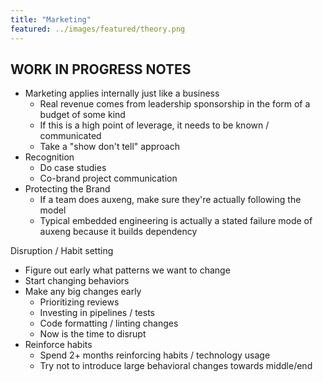 ```yaml
---
title: "Marketing"
featured: ../images/featured/theory.png
---
```


## WORK IN PROGRESS NOTES

- Marketing applies internally just like a business
  - Real revenue comes from leadership sponsorship in the form of a budget of some kind
  - If this is a high point of leverage, it needs to be known / communicated
  - Take a "show don't tell" approach
- Recognition
  - Do case studies
  - Co-brand project communication
- Protecting the Brand
  - If a team does auxeng, make sure they're actually following the model
  - Typical embedded engineering is actually a stated failure mode of auxeng because it builds dependency

Disruption / Habit setting
- Figure out early what patterns we want to change
- Start changing behaviors
- Make any big changes early
  - Prioritizing reviews
  - Investing in pipelines / tests
  - Code formatting / linting changes
  - Now is the time to disrupt
- Reinforce habits
  - Spend 2+ months reinforcing habits / technology usage
  - Try not to introduce large behavioral changes towards middle/end

